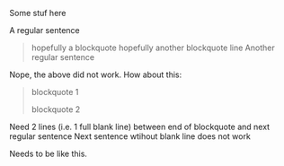 Some stuf here

A regular sentence
> hopefully a blockquote
> hopefully another blockquote line
Another regular sentence

Nope, the above did not work. How about this:
>blockquote 1
>
>blockquote 2

Need 2 lines (i.e. 1 full blank line) between end of blockquote and next regular sentence
Next sentence wtihout blank line does not work

Needs to be like this.
